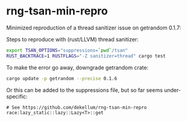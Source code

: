# rng-tsan-min-repro

Minimized reproduction of a thread sanitizer issue on getrandom 0.1.7:

Steps to reproduce with (rust/LLVM) thread sanitizer:

``` bash
export TSAN_OPTIONS="suppressions=`pwd`/tsan"
RUST_BACKTRACE=1 RUSTFLAGS="-Z sanitizer=thread" cargo test
```

To make the error go away, downgrade getrandom crate:

``` bash
cargo update -p getrandom --precise 0.1.6
```

Or this can be added to the suppressions file, but so far seems under-specific:

``` txt
# See https://github.com/dekellum/rng-tsan-min-repro
race:lazy_static::lazy::Lazy<T>::get
```
